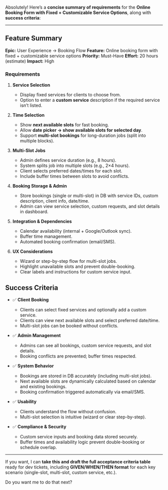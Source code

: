 Absolutely! Here’s a **concise summary of requirements** for the **Online Booking Form with Fixed + Customizable Service Options**, along with **success criteria**:

---

## **Feature Summary**

**Epic:** User Experience → Booking Flow
**Feature:** Online booking form with fixed + customizable service options
**Priority:** Must-Have
**Effort:** 20 hours (estimate)
**Impact:** High

### **Requirements**

1. **Service Selection**

   * Display fixed services for clients to choose from.
   * Option to enter a **custom service** description if the required service isn’t listed.



2. **Time Selection**

   * Show **next available slots** for fast booking.
   * Allow **date picker → show available slots for selected day**.
   * Support **multi-slot bookings** for long-duration jobs (split into multiple blocks).




3. **Multi-Slot Jobs**

   * Admin defines service duration (e.g., 8 hours).
   * System splits job into multiple slots (e.g., 2×4 hours).
   * Client selects preferred dates/times for each slot.
   * Include buffer times between slots to avoid conflicts.
  





4. **Booking Storage & Admin**

   * Store bookings (single or multi-slot) in DB with service IDs, custom description, client info, date/time.
   * Admin can view service selection, custom requests, and slot details in dashboard.




5. **Integration & Dependencies**

   * Calendar availability (internal + Google/Outlook sync).
   * Buffer time management.
   * Automated booking confirmation (email/SMS).



6. **UX Considerations**

   * Wizard or step-by-step flow for multi-slot jobs.
   * Highlight unavailable slots and prevent double-booking.
   * Clear labels and instructions for custom service input.




## **Success Criteria**

* ✅ **Client Booking**

  * Clients can select fixed services and optionally add a custom service.
  * Clients can view next available slots and select preferred date/time.
  * Multi-slot jobs can be booked without conflicts.

* ✅ **Admin Management**

  * Admins can see all bookings, custom service requests, and slot details.
  * Booking conflicts are prevented; buffer times respected.

* ✅ **System Behavior**

  * Bookings are stored in DB accurately (including multi-slot jobs).
  * Next available slots are dynamically calculated based on calendar and existing bookings.
  * Booking confirmation triggered automatically via email/SMS.

* ✅ **Usability**

  * Clients understand the flow without confusion.
  * Multi-slot selection is intuitive (wizard or clear step-by-step).

* ✅ **Compliance & Security**

  * Custom service inputs and booking data stored securely.
  * Buffer times and availability logic prevent double-booking or schedule overlap.

---

If you want, I can **take this and draft the full acceptance criteria table** ready for dev tickets, including **GIVEN/WHEN/THEN format** for each key scenario (single-slot, multi-slot, custom service, etc.).

Do you want me to do that next?


